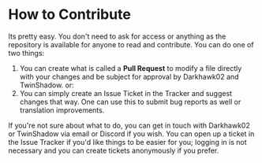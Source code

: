 # How to Contribute

Its pretty easy. You don't need to ask for access or anything as the repository is available for anyone to read and contribute. You can do one of two things:

1. You can create what is called a **Pull Request** to modify a file directly with your changes and be subject for approval by Darkhawk02 and TwinShadow. or:
2. You can simply create an Issue Ticket in the Tracker and suggest changes that way. One can use this to submit bug reports as well or translation improvements.

If you're not sure about what to do, you can get in touch with Darkhawk02 or TwinShadow via email or Discord if you wish. You can open up a ticket in the Issue Tracker if you'd like things to be easier for you; logging in is not necessary and you can create tickets anonymously if you prefer.